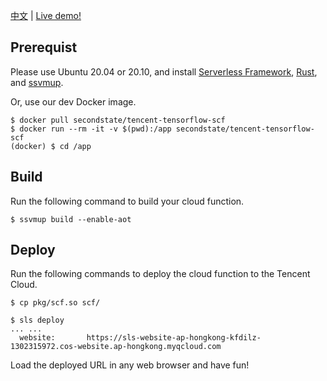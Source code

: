 [中文](README.md) | [Live demo!](https://sls-website-ap-hongkong-5x0ayxu-1302315972.cos-website.ap-hongkong.myqcloud.com/)

## Prerequist

Please use Ubuntu 20.04 or 20.10, and install <a href="https://www.serverless.com/framework/docs/providers/tencent/guide/installation/">Serverless Framework</a>, <a href="https://www.rust-lang.org/tools/install">Rust</a>, and <a href="https://www.secondstate.io/articles/ssvmup/">ssvmup</a>.

Or, use our dev Docker image.

```
$ docker pull secondstate/tencent-tensorflow-scf
$ docker run --rm -it -v $(pwd):/app secondstate/tencent-tensorflow-scf
(docker) $ cd /app
```

## Build

Run the following command to build your cloud function.

```
$ ssvmup build --enable-aot
```

## Deploy

Run the following commands to deploy the cloud function to the Tencent Cloud.

```
$ cp pkg/scf.so scf/

$ sls deploy
... ...
  website:       https://sls-website-ap-hongkong-kfdilz-1302315972.cos-website.ap-hongkong.myqcloud.com
```

Load the deployed URL in any web browser and have fun!

